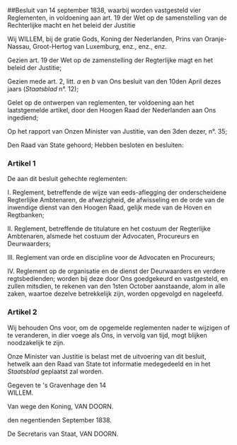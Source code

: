<meta http-equiv='Content-Type' content='text/html; charset=utf-8' />

##Besluit van 14 september 1838, waarbij worden vastgesteld vier Reglementen, in voldoening aan art. 19 der Wet op de samenstelling van de Rechterlijke macht en het beleid der Justitie

Wij WILLEM, bij de gratie Gods, Koning der Nederlanden, Prins van Oranje-Nassau, Groot-Hertog van Luxemburg, enz., enz., enz.

Gezien art. 19 der Wet op de zamenstelling der Regterlijke magt en het beleid der Justitie;

Gezien mede art. 2, litt. *a* en *b* van Ons besluit van den 10den April dezes jaars (*Staatsblad* n°. 12);

Gelet op de ontwerpen van reglementen, ter voldoening aan het laatstgemelde artikel, door den Hoogen Raad der Nederlanden aan Ons ingediend;

Op het rapport van Onzen Minister van Justitie, van den 3den dezer, n°. 35;

Den Raad van State gehoord;
Hebben besloten en besluiten:    

### Artikel  1  

De aan dit besluit gehechte reglementen: 

I. Reglement, betreffende de wijze van eeds-aflegging der onderscheidene Regterlijke Ambtenaren, de afwezigheid, de afwisseling en de orde van de inwendige dienst van den Hoogen Raad, gelijk mede van de Hoven en Regtbanken;  

II. Reglement, betreffende de titulature en het costuum der Regterlijke Ambtenaren, alsmede het costuum der Advocaten, Procureurs en Deurwaarders;  

III. Reglement van orde en discipline voor de Advocaten en Procureurs;  

IV. Reglement op de organisatie en de dienst der Deurwaarders en verdere regtsbedienden;   worden bij deze door Ons goedgekeurd en vastgesteld, en zullen mitsdien, te rekenen van den 1sten October aanstaande, alom in alle zaken, waartoe dezelve betrekkelijk zijn, worden opgevolgd en nageleefd.  

### Artikel  2  

Wij behouden Ons voor, om de opgemelde reglementen nader te wijzigen of te veranderen, in dier voege als Ons, in vervolg van tijd, mogt blijken noodzakelijk te zijn.  

Onze Minister van Justitie is belast met de uitvoering van dit besluit, hetwelk aan den Raad van State tot informatie medegedeeld en in het *Staatsblad* geplaatst zal worden.   

Gegeven te 's Gravenhage 
den 14  
WILLEM.  

Van wege den Koning, 
VAN DOORN.   

den negentienden September 1838. 

De Secretaris van Staat, 
VAN DOORN.    

